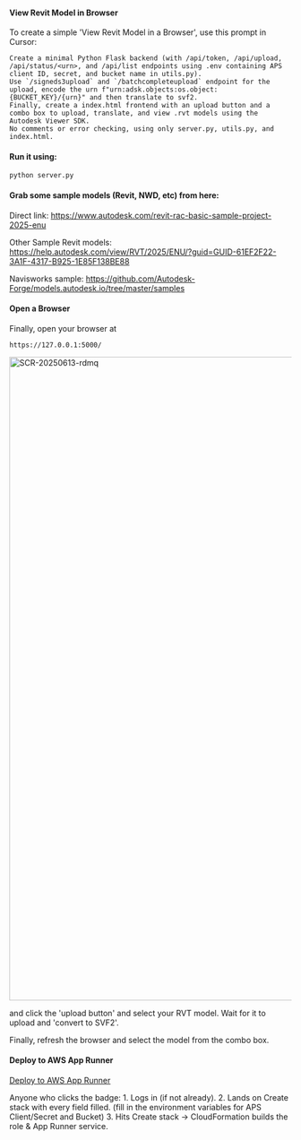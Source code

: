 #### View Revit Model in Browser

To create a simple 'View Revit Model in a Browser', use this prompt in Cursor:

```
Create a minimal Python Flask backend (with /api/token, /api/upload, /api/status/<urn>, and /api/list endpoints using .env containing APS client ID, secret, and bucket name in utils.py). 
Use `/signeds3upload` and `/batchcompleteupload` endpoint for the upload, encode the urn f"urn:adsk.objects:os.object:{BUCKET_KEY}/{urn}" and then translate to svf2.
Finally, create a index.html frontend with an upload button and a combo box to upload, translate, and view .rvt models using the Autodesk Viewer SDK. 
No comments or error checking, using only server.py, utils.py, and index.html.
```

#### Run it using:

```
python server.py
```



#### Grab some sample models (Revit, NWD, etc) from here:

Direct link: https://www.autodesk.com/revit-rac-basic-sample-project-2025-enu

Other Sample Revit models: https://help.autodesk.com/view/RVT/2025/ENU/?guid=GUID-61EF2F22-3A1F-4317-B925-1E85F138BE88

Navisworks sample: https://github.com/Autodesk-Forge/models.autodesk.io/tree/master/samples


#### Open a Browser

Finally, open your browser at

```
https://127.0.0.1:5000/
```
<img width="1149" alt="SCR-20250613-rdmq" src="https://gist.github.com/user-attachments/assets/ad08e6a9-1a9b-402f-b59e-7699f899d61a" />

and click the 'upload button' and select your RVT model.  Wait for it to upload and 'convert to SVF2'.

Finally, refresh the browser and select the model from the combo box.


#### Deploy to AWS App Runner

[Deploy to AWS App Runner](
  https://console.aws.amazon.com/cloudformation/home?region=us-east-1#/stacks/create/review?stackName=my-apprunner-service&templateURL=https://wallabyway.github.io/app-runner-template/apprunner.yaml)


Anyone who clicks the badge:
	1.	Logs in (if not already).
	2.	Lands on Create stack with every field filled.  (fill in the environment variables for APS Client/Secret and Bucket)
	3.	Hits Create stack → CloudFormation builds the role & App Runner service.